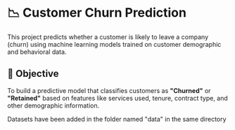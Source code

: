 # 📉 Customer Churn Prediction

This project predicts whether a customer is likely to leave a company (churn) using machine learning models trained on customer demographic and behavioral data.

## 📌 Objective

To build a predictive model that classifies customers as **"Churned"** or **"Retained"** based on features like services used, tenure, contract type, and other demographic information.

Datasets have been added in the folder named "data" in the same directory
